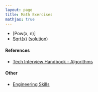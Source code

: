 ```yaml
---
layout: page
title: Math Exercises
mathjax: true
---
```


* [Pow(x, n)]
* [Sqrt(x)](https://leetcode.com/problems/sqrtx/) ([solution](engineering_skills/solutions/sqrt.md))

#### References
* [Tech Interview Handbook - Algorithms](https://www.techinterviewhandbook.org/algorithms/study-cheatsheet/)

#### Other
* [Engineering Skills](engineering_skills.md)